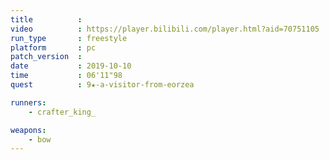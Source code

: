 ```yaml
---
title          :
video          : https://player.bilibili.com/player.html?aid=70751105
run_type       : freestyle
platform       : pc
patch_version  : 
date           : 2019-10-10
time           : 06'11"98
quest          : 9★-a-visitor-from-eorzea

runners:
    - crafter_king_

weapons:
    - bow
---
```

